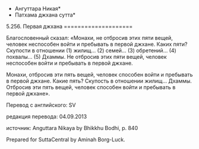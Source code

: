 * Ангуттара Никая*
* Патхама джхана сутта*

5\.256\. Первая джхана
\=\=\=\=\=\=\=\=\=\=\=\=\=\=\=\=\=\=\=\=

Благословенный сказал: «Монахи, не отбросив этих пяти вещей, человек неспособен войти и пребывать в первой джхане\. Каких пяти? Скупости в отношении \(1\) жилищ… \(2\) семей… \(3\) обретений… \(4\) похвалы… \(5\) Дхаммы\. Не отбросив этих пяти вещей, человек неспособен войти и пребывать в первой джхане\.

Монахи, отбросив эти пять вещей, человек способен войти и пребывать в первой джхане\. Какие пять? Скупость в отношении жилищ… Дхаммы\. Отбросив эти пять вещей, человек способен войти и пребывать в первой джхане»\.

Перевод с английского: SV

редакция перевода: 04\.09\.2013

источник: Anguttara Nikaya by Bhikkhu Bodhi, p\. 840

Prepared for SuttaCentral by Aminah Borg\-Luck\.